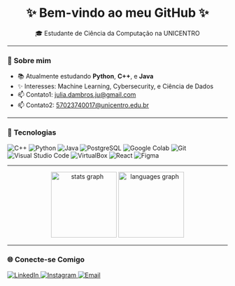 <h1 align="center">✨ Bem-vindo ao meu GitHub ✨</h1>
<p align="center">
  🎓 Estudante de Ciência da Computação na UNICENTRO <br>
</p>

---

### 🌟 **Sobre mim**
- 📚 Atualmente estudando **Python**, **C++**, e **Java**
- ✨ Interesses: Machine Learning, Cybersecurity, e Ciência de Dados
- 📫 Contato1: [julia.dambros.ju@gmail.com](mailto:julia.dambros.ju@gmail.com)
- 📫 Contato2: [57023740017@unicentro.edu.br](mailto:57023740017@unicentro.edu.br)

---

### 🔧 **Tecnologias**
<p align="left">
  <!-- Linguagens -->
  <img src="https://img.shields.io/badge/C++-00599C?style=flat&logo=cplusplus&logoColor=white" alt="C++">
  <img src="https://img.shields.io/badge/Python-3776AB?style=flat&logo=python&logoColor=white" alt="Python">
  <img src="https://img.shields.io/badge/Java-ED8B00?style=flat&logo=java&logoColor=white" alt="Java">
  
  <!-- Bancos de Dados -->
  <img src="https://img.shields.io/badge/PostgreSQL-336791?style=flat&logo=postgresql&logoColor=white" alt="PostgreSQL">

  <!-- Ferramentas -->
  <img src="https://img.shields.io/badge/Google%20Colab-F9AB00?style=flat&logo=googlecolab&logoColor=black" alt="Google Colab">
  <img src="https://img.shields.io/badge/Git-F05032?style=flat&logo=git&logoColor=white" alt="Git">
  <img src="https://img.shields.io/badge/Visual%20Studio%20Code-007ACC?style=flat&logo=visualstudiocode&logoColor=white" alt="Visual Studio Code">
  <img src="https://img.shields.io/badge/VirtualBox-183A61?style=flat&logo=virtualbox&logoColor=white" alt="VirtualBox">
  
  <!-- Front-End -->
  <img src="https://img.shields.io/badge/React-61DAFB?style=flat&logo=react&logoColor=black" alt="React">
  <img src="https://img.shields.io/badge/Figma-F24E1E?style=flat&logo=figma&logoColor=white" alt="Figma">
</p>


---
<div align="center">
  <img src="https://github-readme-stats.vercel.app/api?username=Juliadambros&hide_title=false&hide_rank=false&show_icons=true&include_all_commits=true&count_private=true&disable_animations=false&theme=moltack&locale=en&hide_border=false&order=1" height="150" alt="stats graph" /> 
  <img src="https://github-readme-stats.vercel.app/api/top-langs?username=Juliadambros&locale=en&hide_title=false&layout=compact&card_width=320&langs_count=5&theme=moltack&hide_border=false&order=2" height="150" alt="languages graph"  />
</div>

---

### 🌐 **Conecte-se Comigo**
<p align="left">
  <a href="https://www.linkedin.com/in/j%C3%BAlia-dambr%C3%B3s-5215352a8/" target="_blank">
    <img src="https://img.shields.io/badge/LinkedIn-0077B5?style=flat&logo=linkedin&logoColor=white" alt="LinkedIn">
  </a>
  <a href="https://instagram.com/julia.dambros.ju" target="_blank">
    <img src="https://img.shields.io/badge/Instagram-E4405F?style=flat&logo=instagram&logoColor=white" alt="Instagram">
  </a>
  <a href="mailto:julia.dambros.jua@gmail.com" target="_blank">
    <img src="https://img.shields.io/badge/Email-D14836?style=flat&logo=gmail&logoColor=white" alt="Email">
  </a>
</p>
